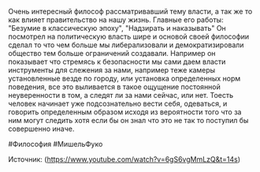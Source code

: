 Очень интересный философ рассматривавший тему власти, а так же то как влияет правительство на нашу жизнь. Главные его работы: "Безумие в классическую эпоху", "Надзирать и наказывать" Он посмотрел на политическую власть шире и основой своей философии сделал то что чем больше мы либерализовали и демократизировали общество тем больше ограничений создавали. Например он показывает что стремясь к безопасности мы сами даем власти инструменты для слежения за нами, например теже камеры установленные везде по городу, или установка определенных норм поведения, все это выливается в такое ощущение постоянной неуверенности в том, а следят ли за нами сейчас, или нет. Тоесть человек начинает уже подсознательно вести себя, одеваться, и говорить определенным образом исходя из вероятности того что за ним могут следить хотя если бы он знал что это не так то поступил бы совершенно иначе. 


#Философия #МишельФуко

Источник: (https://www.youtube.com/watch?v=6gS6vgMmLzQ&t=14s)

